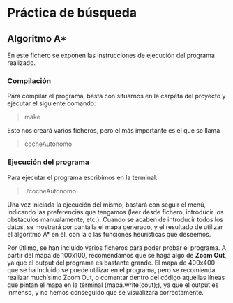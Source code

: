 # Práctica de búsqueda
## Algoritmo A*

En este fichero se exponen las instrucciones de ejecución del programa realizado.

### Compilación
Para compilar el programa, basta con situarnos en la carpeta del proyecto y ejecutar el siguiente comando:

> make

Esto nos creará varios ficheros, pero el más importante es el que se llama

> cocheAutonomo

### Ejecución del programa
Para ejecutar el programa escribimos en la terminal:
> ./cocheAutonomo

Una vez iniciada la ejecución del mismo, bastará con seguir el menú, indicando las preferencias que tengamos (leer desde fichero, introducir los obstáculos manualamente, etc.).
Cuando se acaben de introducir todos los datos, se mostrará por pantalla el mapa generado, y el resultado de utilizar el algoritmo A* en él, con la o las funciones heurísticas que deseemos.

Por útlimo, se han incluido varios ficheros para poder probar el programa. A partir del mapa de 100x100, recomendamos que se haga algo de **Zoom Out**, ya que el output del programa es bastante grande.
El mapa de 400x400 que se ha incluido se puede utilizar en el programa, pero se recomienda realizar muchísimo Zoom Out, o comentar dentro del código aquellas líneas que pintan el mapa en la términal (mapa.write(cout);), ya que el output es inmenso, y no hemos conseguido que se visualizara correctamente.
